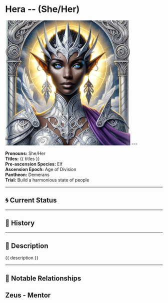 # Hera  --  (She/Her)

<!-- Optional  -->
<img src="Hera.jpg" alt="Hera" style="width:400px;"/>
---

**Pronouns:** She/Her  
**Titles:** {{ titles }}  
**Pre-ascension Species:** Elf  
**Ascension Epoch:** Age of Division  
**Pantheon:** Demerans  
**Trial:** Build a harmonious state of people

---

## 🌀 Current Status


---

## 📜 History


---

## 🧠 Description
{{ description }}

---

## 🧩 Notable Relationships
Zeus - Mentor
---
